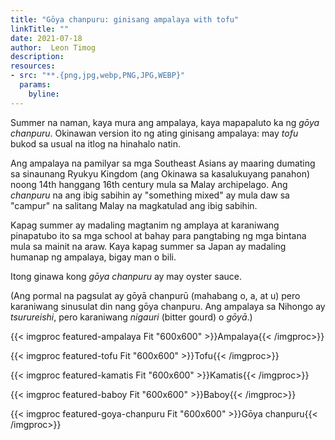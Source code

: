 ```yaml
---
title: "Gōya chanpuru: ginisang ampalaya with tofu"
linkTitle: ""
date: 2021-07-18
author:  Leon Timog
description: 
resources:
- src: "**.{png,jpg,webp,PNG,JPG,WEBP}"
  params:
    byline: 
---
```

Summer na naman, kaya mura ang ampalaya, kaya mapapaluto ka ng *gōya chanpuru*. Okinawan version ito ng ating ginisang ampalaya: may *tofu* bukod sa usual na itlog na hinahalo natin.

Ang ampalaya na pamilyar sa mga Southeast Asians ay maaring dumating sa sinaunang Ryukyu Kingdom (ang Okinawa sa kasalukuyang panahon) noong 14th hanggang 16th century mula sa Malay archipelago. Ang *chanpuru* na ang ibig sabihin ay "something mixed" ay mula daw sa "campur" na salitang Malay na magkatulad ang ibig sabihin.

Kapag summer ay madaling magtanim ng amplaya at karaniwang pinapatubo ito sa mga school at bahay para pangtabing ng mga bintana mula sa mainit na araw. Kaya kapag summer sa Japan ay madaling humanap ng ampalaya, bigay man o bili.

Itong ginawa kong *gōya chanpuru* ay may oyster sauce.

(Ang pormal na pagsulat ay gōyā chanpurū (mahabang o, a, at u) pero karaniwang sinusulat din nang gōya chanpuru. Ang ampalaya sa Nihongo ay *tsurureishi*, pero karaniwang *nigauri* (bitter gourd) o *gōyā*.)

{{< imgproc featured-ampalaya Fit "600x600" >}}Ampalaya{{< /imgproc>}}

{{< imgproc featured-tofu Fit "600x600" >}}Tofu{{< /imgproc>}}

{{< imgproc featured-kamatis Fit "600x600" >}}Kamatis{{< /imgproc>}}

{{< imgproc featured-baboy Fit "600x600" >}}Baboy{{< /imgproc>}}

{{< imgproc featured-goya-chanpuru Fit "600x600" >}}Gōya chanpuru{{< /imgproc>}}